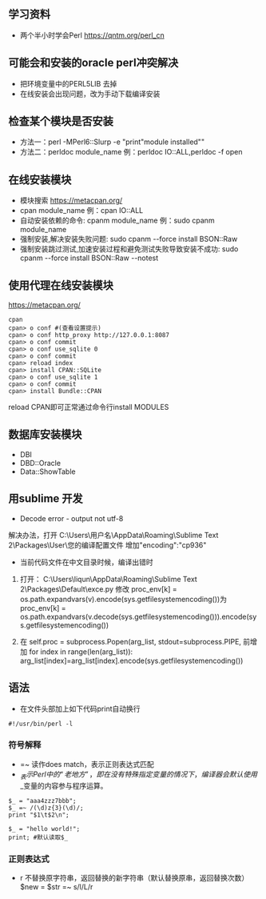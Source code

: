 ## 学习资料
- 两个半小时学会Perl https://qntm.org/perl_cn

## 可能会和安装的oracle perl冲突解决
- 把环境变量中的PERL5LIB 去掉
- 在线安装会出现问题，改为手动下载编译安装

## 检查某个模块是否安装
- 方法一：perl -MPerl6::Slurp -e "print\"module installed\""
- 方法二：perldoc module_name 例：perldoc IO::ALL,perldoc -f open

## 在线安装模块
- 模块搜索 https://metacpan.org/
- cpan module_name 例：cpan IO::ALL
- 自动安装依赖的命令: cpanm module_name 例：sudo cpanm module_name
- 强制安装,解决安装失败问题: sudo cpanm --force install BSON::Raw
- 强制安装跳过测试,加速安装过程和避免测试失败导致安装不成功: sudo cpanm --force install BSON::Raw --notest   

## 使用代理在线安装模块
https://metacpan.org/

```shell
cpan
cpan> o conf #(查看设置提示)
cpan> o conf http_proxy http://127.0.0.1:8087
cpan> o conf commit
cpan> o conf use_sqlite 0
cpan> o conf commit
cpan> reload index
cpan> install CPAN::SQLite
cpan> o conf use_sqlite 1
cpan> o conf commit
cpan> install Bundle::CPAN
```

reload CPAN即可正常通过命令行install MODULES

## 数据库安装模块
- DBI
- DBD::Oracle
- Data::ShowTable

## 用sublime 开发
- Decode error - output not utf-8

解决办法，打开
C:\Users\用户名\AppData\Roaming\Sublime Text 2\Packages\User\您的编译配置文件 
增加"encoding":"cp936" 

- 当前代码文件在中文目录时候，编译出错时

1. 打开： C:\Users\liqun\AppData\Roaming\Sublime Text 2\Packages\Default\exce.py
修改 proc_env[k] = os.path.expandvars(v).encode(sys.getfilesystemencoding())为  proc_env[k] = os.path.expandvars(v.decode(sys.getfilesystemencoding())).encode(sys.getfilesystemencoding()) 

2. 在 self.proc = subprocess.Popen(arg_list, stdout=subprocess.PIPE, 
前增加 
for index in range(len(arg_list)):  
    arg_list[index]=arg_list[index].encode(sys.getfilesystemencoding()) 


## 语法
- 在文件头部加上如下代码print自动换行

```
#!/usr/bin/perl -l

```
### 符号解释
- =~  读作does match，表示正则表达式匹配
- $_ 表示Perl中的“老地方”，即在没有特殊指定变量的情况下，编译器会默认使用$_变量的内容参与程序运算。
```
$_ = "aaa4zzz7bbb";
$_ =~ /(\d)z{3}(\d)/;
print "$1\t$2\n";

$_ = "hello world!";
print; #默认读取$_

```
### 正则表达式
- r 不替换原字符串，返回替换的新字符串（默认替换原串，返回替换次数） $new = $str =~ s/l/L/r
